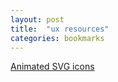 ```yaml
---
layout: post
title:  "ux resources"
categories: bookmarks
---
```


[Animated SVG icons](http://tympanus.net/Development/AnimatedSVGIcons/)
